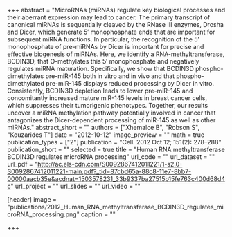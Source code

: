 +++
abstract = "MicroRNAs (miRNAs) regulate key biological processes and their aberrant expression may lead to cancer. The primary transcript of canonical miRNAs is sequentially cleaved by the RNase III enzymes, Drosha and Dicer, which generate 5′ monophosphate ends that are important for subsequent miRNA functions. In particular, the recognition of the 5′ monophosphate of pre-miRNAs by Dicer is important for precise and effective biogenesis of miRNAs. Here, we identify a RNA-methyltransferase, BCDIN3D, that O-methylates this 5′ monophosphate and negatively regulates miRNA maturation. Specifically, we show that BCDIN3D phospho-dimethylates pre-miR-145 both in vitro and in vivo and that phospho-dimethylated pre-miR-145 displays reduced processing by Dicer in vitro. Consistently, BCDIN3D depletion leads to lower pre-miR-145 and concomitantly increased mature miR-145 levels in breast cancer cells, which suppresses their tumorigenic phenotypes. Together, our results uncover a miRNA methylation pathway potentially involved in cancer that antagonizes the Dicer-dependent processing of miR-145 as well as other miRNAs."
abstract_short = ""
authors = ["Xhemalce B", "Robson S", "Kouzarides T"]
date = "2012-10-12"
image_preview = ""
math = true
publication_types = ["2"]
publication = "Cell. 2012 Oct 12; 151(2): 278–288"
publication_short = ""
selected = true
title = "Human RNA methyltransferase BCDIN3D regulates microRNA processing"
url_code = ""
url_dataset = ""
url_pdf = "http://ac.els-cdn.com/S0092867412011221/1-s2.0-S0092867412011221-main.pdf?_tid=87cbd65a-88c8-11e7-8bb7-00000aacb35e&acdnat=1503578231_33b9337ba27515b15fe763c400d68d4c"
url_project = ""
url_slides = ""
url_video = ""

[header]
image = "publications/2012_Human_RNA_methyltransferase_BCDIN3D_regulates_microRNA_processing.png"
caption = ""

+++

